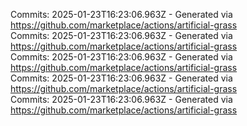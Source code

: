 Commits: 2025-01-23T16:23:06.963Z - Generated via https://github.com/marketplace/actions/artificial-grass
<br>
Commits: 2025-01-23T16:23:06.963Z - Generated via https://github.com/marketplace/actions/artificial-grass
<br>
Commits: 2025-01-23T16:23:06.963Z - Generated via https://github.com/marketplace/actions/artificial-grass
<br>
Commits: 2025-01-23T16:23:06.963Z - Generated via https://github.com/marketplace/actions/artificial-grass
<br>
Commits: 2025-01-23T16:23:06.963Z - Generated via https://github.com/marketplace/actions/artificial-grass
<br>
